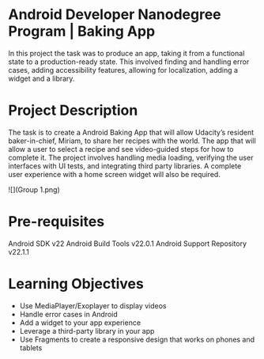 # Android Developer Nanodegree Program |  Baking App
In this project the task was to produce an app, taking it from a functional state to a production-ready state. This involved finding and handling error cases, adding accessibility features, allowing for localization, adding a widget and a library.

# Project Description
The task is to create a Android Baking App that will allow Udacity’s resident baker-in-chief, Miriam, to share her recipes with the world. The app that will allow a user to select a recipe and see video-guided steps for how to complete it. 
The project involves handling media loading, verifying the user interfaces with UI tests, and integrating third party libraries. A complete user experience with a home screen widget will also be required.

![](Group 1.png) 

# Pre-requisites
Android SDK v22
Android Build Tools v22.0.1
Android Support Repository v22.1.1

# Learning Objectives

- Use MediaPlayer/Exoplayer to display videos
- Handle error cases in Android
- Add a widget to your app experience
- Leverage a third-party library in your app
- Use Fragments to create a responsive design that works on phones and tablets
